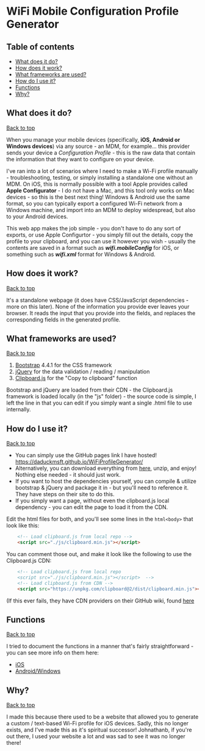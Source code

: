 # WiFi Mobile Configuration Profile Generator

## Table of contents
  - [What does it do?](#what-does-it-do)
  - [How does it work?](#how-does-it-work)
  - [What frameworks are used?](#what-frameworks-are-used)
  - [How do I use it?](#how-do-i-use-it)
  - [Functions](#functions)
  - [Why?](#why)

## What does it do?

[Back to top](#table-of-contents)

When you manage your mobile devices (specifically, **iOS, Android or Windows devices**) via any source - an MDM, for example... this provider sends your device a *Configuration Profile* - this is the raw data that contain the information that they want to configure on your device. 

I've ran into a lot of scenarios where I need to make a Wi-Fi profile manually - troubleshooting, testing, or simply installing a standalone one without an MDM. 
On iOS, this is normally possible with a tool Apple provides called **Apple Configurator** - I do not have a Mac, and this tool only works on Mac devices - so this is the best next thing! 
Windows & Android use the same format, so you can typically export a configured Wi-Fi network from a Windows machine, and import into an MDM to deploy widespread, but also to your Android devices. 

This web app makes the job simple - you don't have to do any sort of exports, or use Apple Configurtor - you simply fill out the details, copy the profile to your clipboard, and you can use it however you wish - usually the contents are saved in a format such as ***wifi.mobileConfig*** for iOS, or something such as ***wifi.xml*** format for Windows & Android.

## How does it work?

[Back to top](#table-of-contents)

It's a standalone webpage (it does have CSS/JavaScript dependencies - more on this later). None of the information you provide ever leaves your browser. It reads the input that you provide into the fields, and replaces the corresponding fields in the generated profile. 

## What frameworks are used?

[Back to top](#table-of-contents)

1. [Bootstrap](https://getbootstrap.com/) 4.4.1 for the CSS framework
2. [jQuery](https://jquery.com/) for the data validation / reading / manipulation 
3. [Clipboard.js](https://clipboard.js) for the "Copy to clipboard" function

Bootstrap and jQuery are loaded from their CDN - the Clipboard.js framework is loaded locally (in the "js" folder) - the source code is simple, I left the line in that you can edit if you simply want a single .html file to use internally. 

## How do I use it?

[Back to top](#table-of-contents)

- You can simply use the GitHub pages link I have hosted! https://daduckmsft.github.io/WiFiProfileGenerator/
- Alternatively, you can download everything from [here](https://github.com/daduckMSFT/WiFiProfileGenerator/releases/latest), unzip, and enjoy! Nothing else needed - it should just work. 
- If you want to host the dependencies yourself, you can compile & utilize bootstrap & jQuery and package it in - but you'll need to reference it. They have steps on their site to do this.
- If you simply want a page, without even the clipboard.js local dependency - you can edit the page to load it from the CDN. 

Edit the html files for both, and you'll see some lines in the ```html<body>``` that look like this: 
```html
    <!-- Load clipboard.js from local repo -->
    <script src="./js/clipboard.min.js"></script>
```

You can comment those out, and make it look like the following to use the Clipboard.js CDN: 

```html
    <!-- Load clipboard.js from local repo
    <script src="./js/clipboard.min.js"></script>  -->
    <!-- Load clipboard.js from CDN -->
    <script src="https://unpkg.com/clipboard@2/dist/clipboard.min.js"></script>
```
(If this ever fails, they have CDN providers on their GitHub wiki, found [here](https://github.com/zenorocha/clipboard.js/wiki/CDN-Providers)

## Functions

[Back to top](#table-of-contents)

I tried to document the functions in a manner that's fairly straightforward - you can see more info on them here: 

- [iOS](https://github.com/daduckMSFT/WiFiProfileGenerator/wiki/iOS-Functions)
- [Android/Windows](https://github.com/daduckMSFT/WiFiProfileGenerator/wiki/Android-and-Windows-functions)

## Why?

[Back to top](#table-of-contents)

I made this because there used to be a website that allowed you to generate a custom / text-based Wi-Fi profile for iOS devices. 
Sadly, this no longer exists, and I've made this as it's spiritual successor! Johnathanb, if you're out there, I used your website a lot and was sad to see it was no longer there! 
